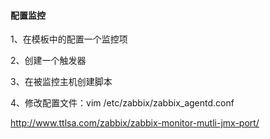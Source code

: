 #### 配置监控

1、在模板中的配置一个监控项

2、创建一个触发器

3、在被监控主机创建脚本

4、修改配置文件：vim /etc/zabbix/zabbix_agentd.conf

http://www.ttlsa.com/zabbix/zabbix-monitor-mutli-jmx-port/